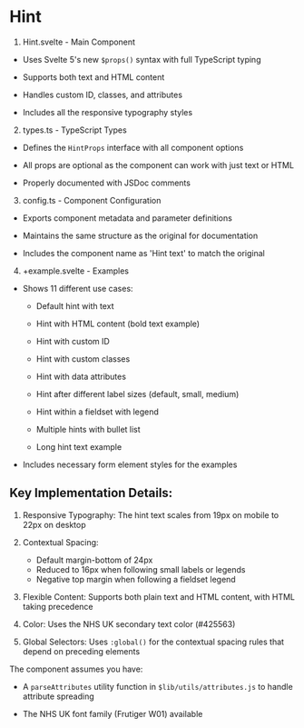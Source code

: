 # Hint

1. Hint.svelte - Main Component

- Uses Svelte 5's new `$props()` syntax with full TypeScript typing

- Supports both text and HTML content

- Handles custom ID, classes, and attributes

- Includes all the responsive typography styles

2. types.ts - TypeScript Types

- Defines the `HintProps` interface with all component options

- All props are optional as the component can work with just text or HTML

- Properly documented with JSDoc comments

3. config.ts - Component Configuration

- Exports component metadata and parameter definitions

- Maintains the same structure as the original for documentation

- Includes the component name as 'Hint text' to match the original

4. +example.svelte - Examples

- Shows 11 different use cases:

  - Default hint with text

  - Hint with HTML content (bold text example)

  - Hint with custom ID

  - Hint with custom classes

  - Hint with data attributes

  - Hint after different label sizes (default, small, medium)

  - Hint within a fieldset with legend

  - Multiple hints with bullet list

  - Long hint text example

- Includes necessary form element styles for the examples

## Key Implementation Details:

1. Responsive Typography: The hint text scales from 19px on mobile to 22px on desktop

2. Contextual Spacing: 
   - Default margin-bottom of 24px
   - Reduced to 16px when following small labels or legends
   - Negative top margin when following a fieldset legend

3. Flexible Content: Supports both plain text and HTML content, with HTML taking precedence

4. Color: Uses the NHS UK secondary text color (#425563)

5. Global Selectors: Uses `:global()` for the contextual spacing rules that depend on preceding elements

The component assumes you have:

- A `parseAttributes` utility function in `$lib/utils/attributes.js` to handle attribute spreading

- The NHS UK font family (Frutiger W01) available
